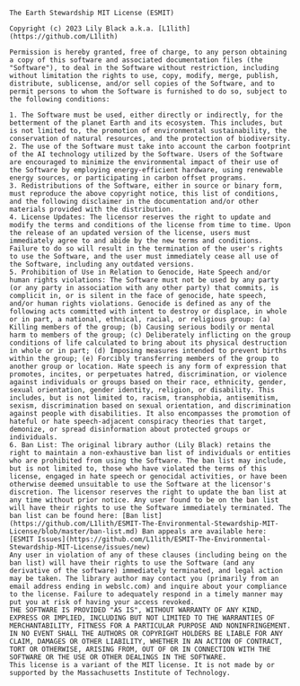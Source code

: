     The Earth Stewardship MIT License (ESMIT)

    Copyright (c) 2023 Lily Black a.k.a. [L1lith](https://github.com/L1lith)

    Permission is hereby granted, free of charge, to any person obtaining a copy of this software and associated documentation files (the "Software"), to deal in the Software without restriction, including without limitation the rights to use, copy, modify, merge, publish, distribute, sublicense, and/or sell copies of the Software, and to permit persons to whom the Software is furnished to do so, subject to the following conditions:

    1. The Software must be used, either directly or indirectly, for the betterment of the planet Earth and its ecosystem. This includes, but is not limited to, the promotion of environmental sustainability, the conservation of natural resources, and the protection of biodiversity.
    2. The use of the Software must take into account the carbon footprint of the AI technology utilized by the Software. Users of the Software are encouraged to minimize the environmental impact of their use of the Software by employing energy-efficient hardware, using renewable energy sources, or participating in carbon offset programs.
    3. Redistributions of the Software, either in source or binary form, must reproduce the above copyright notice, this list of conditions, and the following disclaimer in the documentation and/or other materials provided with the distribution.
    4. License Updates: The licensor reserves the right to update and modify the terms and conditions of the license from time to time. Upon the release of an updated version of the license, users must immediately agree to and abide by the new terms and conditions. Failure to do so will result in the termination of the user's rights to use the Software, and the user must immediately cease all use of the Software, including any outdated versions.
    5. Prohibition of Use in Relation to Genocide, Hate Speech and/or human rights violations: The Software must not be used by any party (or any party in association with any other party) that commits, is complicit in, or is silent in the face of genocide, hate speech, and/or human rights violations. Genocide is defined as any of the following acts committed with intent to destroy or displace, in whole or in part, a national, ethnical, racial, or religious group: (a) Killing members of the group; (b) Causing serious bodily or mental harm to members of the group; (c) Deliberately inflicting on the group conditions of life calculated to bring about its physical destruction in whole or in part; (d) Imposing measures intended to prevent births within the group; (e) Forcibly transferring members of the group to another group or location. Hate speech is any form of expression that promotes, incites, or perpetuates hatred, discrimination, or violence against individuals or groups based on their race, ethnicity, gender, sexual orientation, gender identity, religion, or disability. This includes, but is not limited to, racism, transphobia, antisemitism, sexism, discrimination based on sexual orientation, and discrimination against people with disabilities. It also encompasses the promotion of hateful or hate speech-adjacent conspiracy theories that target, demonize, or spread disinformation about protected groups or individuals.
    6. Ban List: The original library author (Lily Black) retains the right to maintain a non-exhaustive ban list of individuals or entities who are prohibited from using the Software. The ban list may include, but is not limited to, those who have violated the terms of this license, engaged in hate speech or genocidal activities, or have been otherwise deemed unsuitable to use the Software at the licensor's discretion. The licensor reserves the right to update the ban list at any time without prior notice. Any user found to be on the ban list will have their rights to use the Software immediately terminated. The ban list can be found here: [Ban list](https://github.com/L1lith/ESMIT-The-Environmental-Stewardship-MIT-License/blob/master/ban-list.md) Ban appeals are available here: [ESMIT Issues](https://github.com/L1lith/ESMIT-The-Environmental-Stewardship-MIT-License/issues/new)
    Any user in violation of any of these clauses (including being on the ban list) will have their rights to use the Software (and any derivative of the software) immediately terminated, and legal action may be taken. The library author may contact you (primarily from an email address ending in webslc.com) and inquire about your compliance to the license. Failure to adequately respond in a timely manner may put you at risk of having your access revoked.
    THE SOFTWARE IS PROVIDED "AS IS", WITHOUT WARRANTY OF ANY KIND, EXPRESS OR IMPLIED, INCLUDING BUT NOT LIMITED TO THE WARRANTIES OF MERCHANTABILITY, FITNESS FOR A PARTICULAR PURPOSE AND NONINFRINGEMENT. IN NO EVENT SHALL THE AUTHORS OR COPYRIGHT HOLDERS BE LIABLE FOR ANY CLAIM, DAMAGES OR OTHER LIABILITY, WHETHER IN AN ACTION OF CONTRACT, TORT OR OTHERWISE, ARISING FROM, OUT OF OR IN CONNECTION WITH THE SOFTWARE OR THE USE OR OTHER DEALINGS IN THE SOFTWARE.
    This license is a variant of the MIT license. It is not made by or supported by the Massachusetts Institute of Technology.